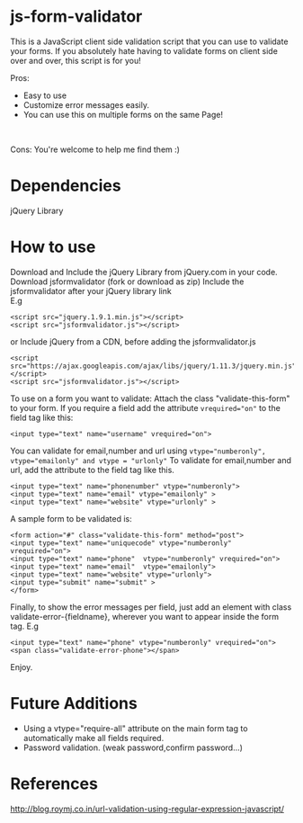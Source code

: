 # js-form-validator
This is a JavaScript client side validation script that you can use to validate your forms.
If you absolutely hate having to validate forms on client side over and over, this script is for you!

Pros: 
- Easy to use 
- Customize error messages easily.
- You can use this on multiple forms on the same Page!
<br/>

Cons: You're welcome to help me find them  :)

Dependencies
============
jQuery Library

How to use
==========
Download and Include the jQuery Library from jQuery.com in your code.<br/>
Download jsformvalidator (fork or download as zip)
Include the jsformvalidator after your jQuery library link <br/>
E.g 

```
<script src="jquery.1.9.1.min.js"></script>
<script src="jsformvalidator.js"></script>
```
or Include jQuery from a CDN, before adding the jsformvalidator.js

```
<script src="https://ajax.googleapis.com/ajax/libs/jquery/1.11.3/jquery.min.js"></script>
<script src="jsformvalidator.js"></script>

```
To use on a form you want to validate: 
Attach the class "validate-this-form" to your form.
If you require a field add the attribute ``` vrequired="on" ``` to the field tag like this:

```
<input type="text" name="username" vrequired="on">
```

You can validate for email,number and url using ```vtype="numberonly", vtype="emailonly" and vtype = "urlonly"```
To validate for email,number and url, add the attribute to the field tag like this.  

``` 
<input type="text" name="phonenumber" vtype="numberonly"> 
<input type="text" name="email" vtype="emailonly" > 
<input type="text" name="website" vtype="urlonly" > 

```
A sample form to be validated is:

```
<form action="#" class="validate-this-form" method="post">
<input type="text" name="uniquecode" vtype="numberonly" vrequired="on">
<input type="text" name="phone"  vtype="numberonly" vrequired="on"> 
<input type="text" name="email"  vtype="emailonly"> 
<input type="text" name="website" vtype="urlonly"> 
<input type="submit" name="submit" >
</form>
```
Finally, to show the error messages per field, just add an element with class
validate-error-{fieldname}, wherever you want to appear inside the form tag. E.g 

```
<input type="text" name="phone" vtype="numberonly" vrequired="on">
<span class="validate-error-phone"></span>
```
Enjoy.

Future Additions
=================
- Using a vtype="require-all" attribute on the main form tag to automatically make all fields required.
- Password validation. (weak password,confirm password...)









References
==========
http://blog.roymj.co.in/url-validation-using-regular-expression-javascript/
